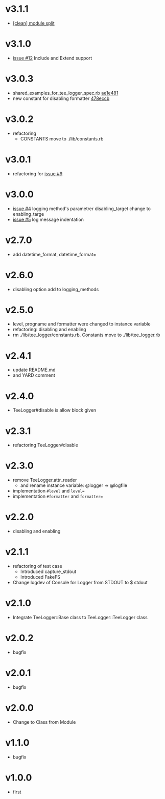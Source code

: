 # v3.1.1
- [[clean] module split](https://github.com/k-ta-yamada/tee_logger/pull/14)

# v3.1.0
- [issue #12](https://github.com/k-ta-yamada/tee_logger/issues/12)
  Include and Extend support

# v3.0.3
- shared_examples_for_tee_logger_spec.rb [ae1e481](https://github.com/k-ta-yamada/tee_logger/commit/ae1e481)
- new constant for disabling formatter [478eccb](https://github.com/k-ta-yamada/tee_logger/commit/478eccb)

# v3.0.2
- refactoring
  - CONSTANTS move to ./lib/constants.rb

# v3.0.1
- refactoring for [issue #9](https://github.com/k-ta-yamada/tee_logger/issues/9)

# v3.0.0
- [issue #4](https://github.com/k-ta-yamada/tee_logger/issues/4)
  logging method's parametrer disabling_target change to enabling_targe
- [issue #5](https://github.com/k-ta-yamada/tee_logger/issues/5)
  log message indentation

# v2.7.0
- add datetime_format, datetime_format=

# v2.6.0
- disabling option add to logging_methods

# v2.5.0
- level, progname and formatter were changed to instance variable
- refactoring: disabling and enabling
- rm ./lib/tee_logger/constants.rb. Constants move to ./lib/tee_logger.rb

# v2.4.1
- update README.md
- and YARD comment

# v2.4.0
- TeeLogger#disable is allow block given

# v2.3.1
- refactoring TeeLogger#disable

# v2.3.0
- remove TeeLogger.attr_reader
  - and rename instance variable: @logger => @logfile
- implementation `#level` and `level=`
- implementation `#formatter` and `formatter=`

# v2.2.0
- disabling and enabling

# v2.1.1
- refactoring of test case
  - Introduced capture_stdout
  - Introduced FakeFS
- Change logdev of Console for Logger from STDOUT to $ stdout

# v2.1.0
- Integrate TeeLogger::Base class to TeeLogger::TeeLogger class

# v2.0.2
- bugfix

# v2.0.1
- bugfix

# v2.0.0
- Change to Class from Module

# v1.1.0
- bugfix

# v1.0.0
- first
